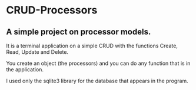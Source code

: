 # CRUD-Processors

## A simple project on processor models. 

It is a terminal application on a simple CRUD with the functions Create, Read, Update and Delete. 

You create an object (the processors) and you can do any function that is in the application. 

I used only the sqlite3 library for the database that appears in the program. 

























